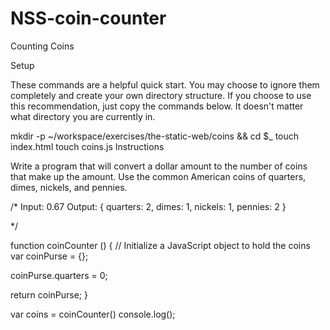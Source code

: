 # NSS-coin-counter
Counting Coins

Setup

These commands are a helpful quick start. You may choose to ignore them completely and create your own directory structure. If you choose to use this recommendation, just copy the commands below. It doesn't matter what directory you are currently in.

mkdir -p ~/workspace/exercises/the-static-web/coins && cd $_
touch index.html
touch coins.js
Instructions

Write a program that will convert a dollar amount to the number of coins that make up the amount. Use the common American coins of quarters, dimes, nickels, and pennies.

/*
  Input: 0.67
  Output:
  {
    quarters: 2,
    dimes: 1,
    nickels: 1,
    pennies: 2
  }

*/

function coinCounter () {
  // Initialize a JavaScript object to hold the coins
  var coinPurse = {};

  coinPurse.quarters = 0;

  return coinPurse;
}

var coins = coinCounter()
console.log();